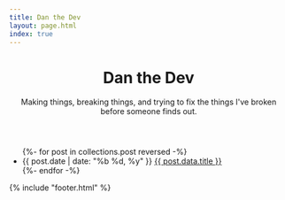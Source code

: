 ```yaml
---
title: Dan the Dev
layout: page.html
index: true
---
```


<header>
  <h1>Dan the Dev</h1>
  <p>Making things, breaking things, and trying to fix the things I've broken before someone finds out.</p>
</header>

<ul>
{%- for post in collections.post reversed -%}
  <li>
    <time>{{ post.date | date: "%b %d, %y" }}</time>
    <a href="{{ post.url }}">{{ post.data.title }}</a>
  </li>
{%- endfor -%}
</ul>

{% include "footer.html" %}
